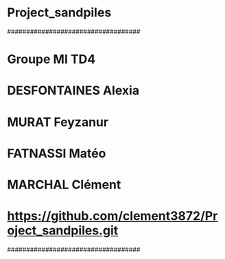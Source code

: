# Project_sandpiles

###################################
# Groupe MI TD4
# DESFONTAINES Alexia
# MURAT Feyzanur
# FATNASSI Matéo
# MARCHAL Clément
# https://github.com/clement3872/Project_sandpiles.git
###################################
